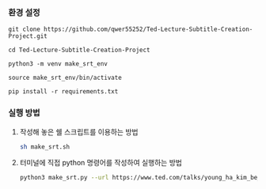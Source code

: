 ### 환경 설정

`git clone https://github.com/qwer55252/Ted-Lecture-Subtitle-Creation-Project.git`

`cd Ted-Lecture-Subtitle-Creation-Project`

`python3 -m venv make_srt_env`

`source make_srt_env/bin/activate`

`pip install -r requirements.txt`

### 실행 방법

1. 작성해 놓은 쉘 스크립트를 이용하는 방법
    
    ```bash
    sh make_srt.sh
    ```
    
2. 터미널에 직접 python 명령어를 작성하여 실행하는 방법
    
    ```bash
    python3 make_srt.py --url https://www.ted.com/talks/young_ha_kim_be_an_artist_right_now/transcript?language=ko
    ```